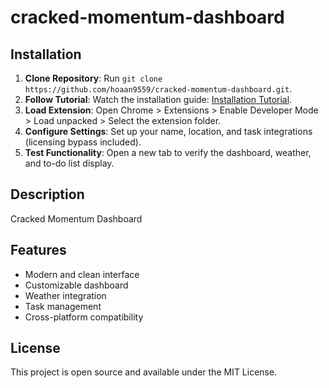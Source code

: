 # cracked-momentum-dashboard

## Installation
1. **Clone Repository**: Run `git clone https://github.com/hoaan9559/cracked-momentum-dashboard.git`.
2. **Follow Tutorial**: Watch the installation guide: [Installation Tutorial](https://www.youtube.com/watch?v=yVvvA8kaIuk).
3. **Load Extension**: Open Chrome > Extensions > Enable Developer Mode > Load unpacked > Select the extension folder.
4. **Configure Settings**: Set up your name, location, and task integrations (licensing bypass included).
5. **Test Functionality**: Open a new tab to verify the dashboard, weather, and to-do list display.

## Description
Cracked Momentum Dashboard

## Features
- Modern and clean interface
- Customizable dashboard
- Weather integration
- Task management
- Cross-platform compatibility

## License
This project is open source and available under the MIT License.